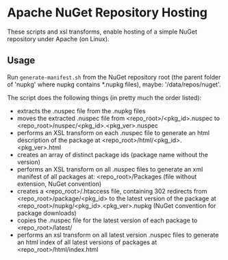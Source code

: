 # Apache NuGet Repository Hosting

These scripts and xsl transforms, enable hosting of a simple NuGet repository under Apache (on Linux).

## Usage

Run `generate-manifest.sh` from the NuGet repository root (the parent folder of 'nupkg' where nupkg contains *.nupkg files), maybe: '/data/repos/nuget'.

The script does the following things (in pretty much the order listed):

- extracts the .nuspec file from the .nupkg files
- moves the extracted .nuspec file from <repo_root>/<pkg_id>.nuspec to <repo_root>/nuspec/<pkg_id>.<pkg_ver>.nuspec
- performs an XSL transform on each .nuspec file to generate an html description of the package at <repo_root>/html/<pkg_id>.<pkg_ver>.html
- creates an array of distinct package ids (package name without the version)
- performs an XSL transform on all .nuspec files to generate an xml manifest of all packages at: <repo_root>/Packages (file without extension, NuGet convention)
- creates a <repo_root>/.htaccess file, containing 302 redirects from <repo_root>/package/<pkg_id> to the latest version of the package at <repo_root>/nupkg/<pkg_id>.<pkg_ver>.nupkg (NuGet convention for package downloads)
- copies the .nuspec file for the latest version of each package to <repo_root>/latest/
- performs an xsl transform on all latest version .nuspec files to generate an html index of all latest versions of packages at <repo_root>/html/index.html
